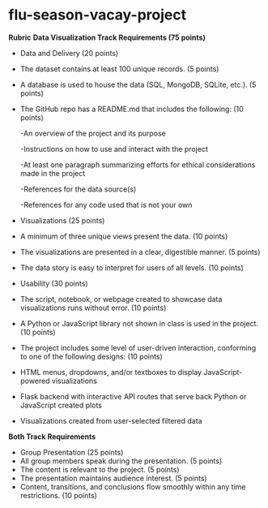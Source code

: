 # flu-season-vacay-project



**Rubric**
**Data Visualization Track Requirements (75 points)**
- Data and Delivery (20 points)
- The dataset contains at least 100 unique records. (5 points)

- A database is used to house the data (SQL, MongoDB, SQLite, etc.). (5 points)

- The GitHub repo has a README.md that includes the following: (10 points)

    -An overview of the project and its purpose

    -Instructions on how to use and interact with the project

    -At least one paragraph summarizing efforts for ethical considerations made in the project

    -References for the data source(s)

    -References for any code used that is not your own

-  Visualizations (25 points)

- A minimum of three unique views present the data. (10 points)
- The visualizations are presented in a clear, digestible manner. (5 points)
- The data story is easy to interpret for users of all levels. (10 points)


- Usability (30 points)


- The script, notebook, or webpage created to showcase data visualizations runs without error. (10 points)
- A Python or JavaScript library not shown in class is used in the project. (10 points)
- The project includes some level of user-driven interaction, conforming to one of the following designs: (10 points)
- HTML menus, dropdowns, and/or textboxes to display JavaScript-powered visualizations
- Flask backend with interactive API routes that serve back Python or JavaScript created plots
- Visualizations created from user-selected filtered data

**Both Track Requirements**
- Group Presentation (25 points)
- All group members speak during the presentation. (5 points)
- The content is relevant to the project. (5 points)
- The presentation maintains audience interest. (5 points)
- Content, transitions, and conclusions flow smoothly within any time restrictions. (10 points)
